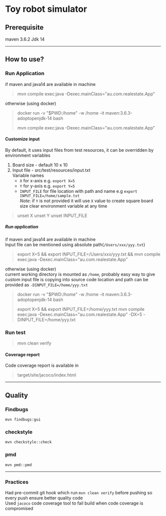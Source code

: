 # Toy robot simulator

## Prerequisite

maven 3.6.2 Jdk 14

---
## How to use?

### Run Application
if maven and java14 are available in machine
<blockquote>
mvn compile exec:java -Dexec.mainClass="au.com.realestate.App"
</blockquote>
otherwise (using docker)  
<blockquote>
docker run -v "$PWD:/home" -w /home -it maven:3.6.3-adoptopenjdk-14 bash  

mvn compile exec:java -Dexec.mainClass="au.com.realestate.App"
</blockquote>

#### Customize input

By default, it uses input files from test resources, it can be overridden by environment variables
1. Board size - default 10 x 10
2. Input file - src/test/resources/input.txt  
   Variable names
   * `X` for x-axis e.g. `export X=5`  
   * `Y` for y-axis e.g. `export Y=5`  
   * `INPUT_FILE` for file location with path and name e.g `export INPUT_FILE=/home/sample.txt`  
_Note_: if `Y` is not provided it will use `X` value to create square board size 
     clear environment variable at any time

<blockquote>
unset X
unset Y
unset INPUT_FILE
</blockquote>

##### Run application
if maven and java14 are available in machine  
Input file can be mentioned using absolute path(`/Users/xxx/yyy.txt`)     
<blockquote>
export X=5 && export INPUT_FILE=/Users/xxx/yyy.txt && mvn compile exec:java -Dexec.mainClass="au.com.realestate.App"
</blockquote>

otherwise (using docker)  
current working directory is mounted as `/home`, probably easy way to give custom input file is copying into source code location and path can be provided as `-DINPUT_FILE=/home/yyy.txt` 

<blockquote>
docker run -v "$PWD:/home" -w /home -it maven:3.6.3-adoptopenjdk-14 bash  

export X=5 && export INPUT_FILE=/home/yyy.txt mvn compile exec:java -Dexec.mainClass="au.com.realestate.App" -DX=5 -DINPUT_FILE=/home/yyy.txt
</blockquote>



### Run test
<blockquote>
mvn clean verify
</blockquote>

#### Coverage report
Code coverage report is available in
<blockquote>
target/site/jacoco/index.html
</blockquote>

---

## Quality

### Findbugs

`mvn findbugs:gui`

### checkstyle

`mvn checkstyle::check`

### pmd

`mvn pmd::pmd`

---

### Practices

Had pre-commit git hook which run `mvn clean verify` before pushing so every push ensure better quality code   
Used `jacoco` code coverage tool to fail build when code coverage is compromised
